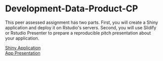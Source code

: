 # Development-Data-Product-CP

This peer assessed assignment has two parts. First, you will create a Shiny application and deploy it on Rstudio's servers. Second, you will use Slidify or Rstudio Presenter to prepare a reproducible pitch presentation about your application.

[Shiny Application](https://lgrivasb91.shinyapps.io/AppCourseProject/)  <br>
[App Presentation](https://rpubs.com/LRIVASB/appproject)
